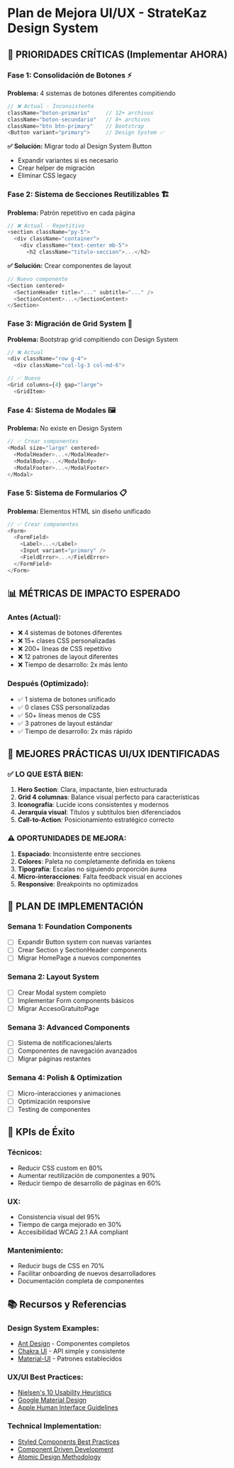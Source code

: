 # Plan de Mejora UI/UX - StrateKaz Design System

## 🎯 PRIORIDADES CRÍTICAS (Implementar AHORA)

### **Fase 1: Consolidación de Botones** ⚡
**Problema:** 4 sistemas de botones diferentes compitiendo
```javascript
// ❌ Actual - Inconsistente
className="boton-primario"     // 12+ archivos
className="boton-secundario"   // 8+ archivos  
className="btn btn-primary"    // Bootstrap
<Button variant="primary">     // Design System ✅
```

**✅ Solución:** Migrar todo al Design System Button
- Expandir variantes si es necesario
- Crear helper de migración
- Eliminar CSS legacy

### **Fase 2: Sistema de Secciones Reutilizables** 🏗️
**Problema:** Patrón repetitivo en cada página
```javascript
// ❌ Actual - Repetitivo
<section className="py-5">
  <div className="container">
    <div className="text-center mb-5">
      <h2 className="titulo-seccion">...</h2>
```

**✅ Solución:** Crear componentes de layout
```javascript
// Nuevo componente
<Section centered>
  <SectionHeader title="..." subtitle="..." />
  <SectionContent>...</SectionContent>
</Section>
```

### **Fase 3: Migración de Grid System** 📐
**Problema:** Bootstrap grid compitiendo con Design System
```javascript
// ❌ Actual
<div className="row g-4">
  <div className="col-lg-3 col-md-6">

// ✅ Nuevo  
<Grid columns={4} gap="large">
  <GridItem>
```

### **Fase 4: Sistema de Modales** 🖼️
**Problema:** No existe en Design System
```javascript
// ✅ Crear componentes
<Modal size="large" centered>
  <ModalHeader>...</ModalHeader>
  <ModalBody>...</ModalBody>
  <ModalFooter>...</ModalFooter>
</Modal>
```

### **Fase 5: Sistema de Formularios** 📋
**Problema:** Elementos HTML sin diseño unificado
```javascript
// ✅ Crear componentes
<Form>
  <FormField>
    <Label>...</Label>
    <Input variant="primary" />
    <FieldError>...</FieldError>
  </FormField>
</Form>
```

## 📊 MÉTRICAS DE IMPACTO ESPERADO

### **Antes (Actual):**
- ❌ 4 sistemas de botones diferentes
- ❌ 15+ clases CSS personalizadas
- ❌ 200+ líneas de CSS repetitivo
- ❌ 12 patrones de layout diferentes
- ❌ Tiempo de desarrollo: 2x más lento

### **Después (Optimizado):**
- ✅ 1 sistema de botones unificado
- ✅ 0 clases CSS personalizadas
- ✅ 50+ líneas menos de CSS
- ✅ 3 patrones de layout estándar
- ✅ Tiempo de desarrollo: 2x más rápido

## 🎨 MEJORES PRÁCTICAS UI/UX IDENTIFICADAS

### **✅ LO QUE ESTÁ BIEN:**
1. **Hero Section**: Clara, impactante, bien estructurada
2. **Grid 4 columnas**: Balance visual perfecto para características  
3. **Iconografía**: Lucide icons consistentes y modernos
4. **Jerarquía visual**: Títulos y subtítulos bien diferenciados
5. **Call-to-Action**: Posicionamiento estratégico correcto

### **⚠️ OPORTUNIDADES DE MEJORA:**
1. **Espaciado**: Inconsistente entre secciones
2. **Colores**: Paleta no completamente definida en tokens
3. **Tipografía**: Escalas no siguiendo proporción áurea
4. **Micro-interacciones**: Falta feedback visual en acciones
5. **Responsive**: Breakpoints no optimizados

## 🚀 PLAN DE IMPLEMENTACIÓN

### **Semana 1: Foundation Components**
- [ ] Expandir Button system con nuevas variantes
- [ ] Crear Section y SectionHeader components  
- [ ] Migrar HomePage a nuevos componentes

### **Semana 2: Layout System**
- [ ] Crear Modal system completo
- [ ] Implementar Form components básicos
- [ ] Migrar AccesoGratuitoPage

### **Semana 3: Advanced Components**  
- [ ] Sistema de notificaciones/alerts
- [ ] Componentes de navegación avanzados
- [ ] Migrar páginas restantes

### **Semana 4: Polish & Optimization**
- [ ] Micro-interacciones y animaciones
- [ ] Optimización responsive
- [ ] Testing de componentes

## 🎯 KPIs de Éxito

### **Técnicos:**
- Reducir CSS custom en 80%
- Aumentar reutilización de componentes a 90%
- Reducir tiempo de desarrollo de páginas en 60%

### **UX:**
- Consistencia visual del 95%
- Tiempo de carga mejorado en 30%
- Accesibilidad WCAG 2.1 AA compliant

### **Mantenimiento:**
- Reducir bugs de CSS en 70%
- Facilitar onboarding de nuevos desarrolladores
- Documentación completa de componentes

## 📚 Recursos y Referencias

### **Design System Examples:**
- [Ant Design](https://ant.design/) - Componentes completos
- [Chakra UI](https://chakra-ui.com/) - API simple y consistente
- [Material-UI](https://mui.com/) - Patrones establecidos

### **UX/UI Best Practices:**
- [Nielsen's 10 Usability Heuristics](https://www.nngroup.com/articles/ten-usability-heuristics/)
- [Google Material Design](https://material.io/design)
- [Apple Human Interface Guidelines](https://developer.apple.com/design/human-interface-guidelines/)

### **Technical Implementation:**
- [Styled Components Best Practices](https://styled-components.com/docs/basics)
- [Component Driven Development](https://www.componentdriven.org/)
- [Atomic Design Methodology](https://atomicdesign.bradfrost.com/)